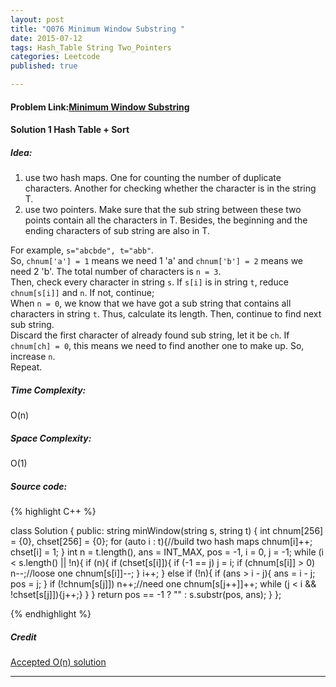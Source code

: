 ```yaml
---
layout: post
title: "Q076 Minimum Window Substring "
date: 2015-07-12
tags: Hash_Table String Two_Pointers
categories: Leetcode
published: true

---
```

#### Problem Link:[Minimum Window Substring ](https://leetcode.com/problems/minimum-window-substring/) 

#### Solution 1 Hash Table + Sort 

##### Idea:

1. use two hash maps. One for counting the number of duplicate characters. Another for checking whether the character is in the string T.
2. use two pointers. Make sure that the sub string between these two points contain all the characters in T. Besides, the beginning and the ending characters of sub string are also in T.

For example, `s="abcbde", t="abb"`.    
So, `chnum['a'] = 1` means we need 1 'a' and `chnum['b'] = 2` means we need 2 'b'. The total number of characters is `n = 3`.   
Then, check every character in string `s`. If `s[i]` is in string `t`, reduce `chnum[s[i]]` and `n`. If not, continue;     
When `n = 0`, we know that we have got a sub string that contains all characters in string `t`. Thus, calculate its length. Then, continue to find next sub string.    
Discard the first character of already found sub string, let it be `ch`. If `chnum[ch] = 0`, this means we need to find another one to make up. So, increase `n`.    
Repeat.     

   
##### Time Complexity:
O(n)

##### Space Complexity:
O(1)

##### Source code:
{% highlight C++ %}

class Solution {
public:
    string minWindow(string s, string t) {
        int chnum[256] = {0}, chset[256] = {0};
        for (auto i : t){//build two hash maps
            chnum[i]++;
            chset[i] = 1;
        }
        int n = t.length(), ans = INT_MAX, pos = -1, i = 0, j = -1;
        while (i < s.length() || !n){
            if (n){
                if (chset[s[i]]){
                    if (-1 == j) j = i;
                    if (chnum[s[i]] > 0) n--;//loose one
                    chnum[s[i]]--;
                }
                i++;
            }
            else if (!n){
                if (ans > i - j){
                    ans = i - j;
                    pos = j;
                }
                if (!chnum[s[j]]) n++;//need one
                chnum[s[j++]]++;
                while (j < i && !chset[s[j]]){j++;}
            }
        }
        return pos == -1 ? "" : s.substr(pos, ans);
    }
};

{% endhighlight %}

##### Credit
[Accepted O(n) solution](https://leetcode.com/discuss/10337/accepted-o-n-solution)

---
